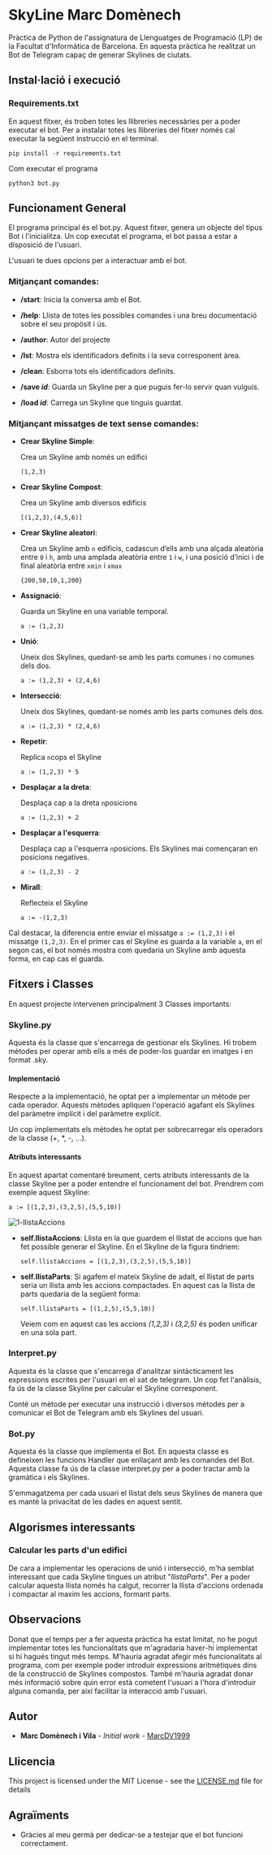 # SkyLine Marc Domènech

Pràctica de Python de l'assignatura de Llenguatges de Programació (LP) de la Facultat d'Informàtica de Barcelona. En aquesta pràctica he realitzat un Bot de Telegram capaç de generar Skylines de ciutats.



## Instal·lació i execució



### Requirements.txt

En aquest fitxer, és troben totes les llibreries necessàries per a poder executar el bot. Per a instalar totes les llibreries del fitxer només cal executar la següent instrucció en el terminal.

```
pip install -r requirements.txt
```

Com executar el programa

```
python3 bot.py
```





## Funcionament General

El programa principal és el bot.py. Aquest fitxer, genera un objecte del tipus Bot i l'inicialitza. Un cop executat el programa, el bot passa a estar a disposició de l'usuari.

L'usuari te dues opcions per a interactuar amb el bot. 

### Mitjançant comandes:

- **/start**: Inicia la conversa amb el Bot.

- **/help**: Llista de totes les possibles comandes i una breu documentació sobre el seu propòsit i ús.

- **/author**: Autor del projecte

- **/lst**: Mostra els identificadors definits i la seva corresponent àrea.

- **/clean**: Esborra tots els identificadors definits.

- **/save _id_**: Guarda un Skyline per a que puguis fer-lo servir quan vulguis.

- **/load _id_**: Carrega un Skyline que tinguis guardat.

  

### Mitjançant missatges de text sense comandes:

- **Crear Skyline Simple**:

  Crea un Skyline amb només un edifici

  ```
  (1,2,3)
  ```

- **Crear Skyline Compost**:

  Crea un Skyline amb diversos edificis

  ```
  [(1,2,3),(4,5,6)]
  ```

- **Crear Skyline aleatori**:

  Crea un Skyline amb `n` edificis, cadascun d’ells amb una alçada aleatòria entre `0` i `h`, amb una amplada aleatòria entre `1` i `w`, i una posició d’inici i de final aleatòria entre `xmin` i `xmax`

  ```
  {200,50,10,1,200}
  ```

- **Assignació**:

  Guarda un Skyline en una variable temporal.

  ```
  a := (1,2,3)
  ```

- **Unió**:

  Uneix dos Skylines, quedant-se amb les parts comunes i no comunes dels dos.

  ```
  a := (1,2,3) + (2,4,6)
  ```

- **Intersecció**:

  Uneix dos Skylines, quedant-se només amb les parts comunes dels dos.

  ```
  a := (1,2,3) * (2,4,6)
  ```

- **Repetir**:

  Replica `n`cops el Skyline

  ```
  a := (1,2,3) * 5
  ```

- **Desplaçar a la dreta**:

  Desplaça cap a la dreta `n`posicions

  ```
  a := (1,2,3) + 2
  ```

- **Desplaçar a l'esquerra**:

  Desplaça cap a l'esquerra `n`posicions. Els Skylines mai començaran en posicions negatives.

  ```
  a := (1,2,3) - 2
  ```

- **Mirall**:

  Reflecteix el Skyline

  ```
  a := -(1,2,3)
  ```

Cal destacar, la diferencia entre enviar el missatge `a := (1,2,3)` i el missatge `(1,2,3)`. En el primer cas el Skyline es guarda a la variable `a`, en el segon cas, el bot només mostra com quedaria un Skyline amb aquesta forma, en cap cas el guarda.



## Fitxers i Classes

En aquest projecte intervenen principalment 3 Classes importants:

### Skyline.py

Aquesta és la classe que s'encarrega de gestionar els Skylines. Hi trobem mètodes per operar amb ells a més de poder-los guardar en imatges i en format .sky. 

#### Implementació

Respecte a la implementació, he optat per a implementar un mètode per cada operador. Aquests mètodes apliquen l'operació agafant els Skylines del paràmetre implícit i del paràmetre explícit.

Un cop implementats els mètodes he optat per sobrecarregar els operadors de la classe (+, *, -, ...).



#### Atributs interessants

En aquest apartat comentaré breument, certs atributs interessants de la classe Skyline per a poder entendre el funcionament del bot. Prendrem com exemple aquest Skyline:

```
a := [(1,2,3),(3,2,5),(5,5,10)]
```



![1-llistaAccions](ImatgesDocument/llistaAccions.jpg)





- **self.llistaAccions**: Llista en la que guardem el llistat de accions que han fet possible generar el Skyline. En el Skyline de la figura tindriem:

  ```
  self.llistaAccions = [(1,2,3),(3,2,5),(5,5,10)]
  ```

  

- **self.llistaParts**: Si agafem el mateix Skyline de adalt, el llistat de parts seria un llista amb les accions compactades. En aquest cas la llista de parts quedaria de la següent forma:

  ```
  self.llistaParts = [(1,2,5),(5,5,10)]
  ```

  Veiem com en aquest cas les accions _(1,2,3)_ i _(3,2,5)_ és poden unificar en una sola part.




### Interpret.py

Aquesta és la classe que s'encarrega d'analitzar sintàcticament les expressions escrites per l'usuari en el xat de telegram. Un cop fet l'anàlisis, fa ús de la classe Skyline per calcular el Skyline corresponent.

Conté un mètode per executar una instrucció i diversos mètodes per a comunicar el Bot de Telegram amb els Skylines del usuari.



### Bot.py

Aquesta és la classe que implementa el Bot. En aquesta classe es defineixen les funcions Handler que enllaçant amb les comandes del Bot. Aquesta classe fa ús de la classe interpret.py per a poder tractar amb la gramàtica i els Skylines.

S'emmagatzema per cada usuari el llistat dels seus Skylines de manera que es manté la privacitat de les dades en aquest sentit.



## Algorismes interessants

### Calcular les parts d'un edifici

De cara a implementar les operacions de unió i intersecció, m'ha semblat interessant que cada Skyline tingues un atribut "_llistaParts_". Per a poder calcular aquesta llista només ha calgut, recorrer la llista d'accions ordenada i compactar al maxim les accions, formant parts.



## Observacions

Donat que el temps per a fer aquesta pràctica ha estat limitat, no he pogut implementar totes les funcionalitats que m'agradaria haver-hi implementat si hi hagués tingut més temps. M'hauria agradat afegir més funcionalitats al programa, com per exemple poder introduir expressions aritmètiques dins de la construcció de Skylines compostos. També m'hauria agradat donar més informació sobre quin error està cometent l'usuari a l'hora d'introduir alguna comanda, per així facilitar la interacció amb l'usuari.



## Autor

- **Marc Domènech i Vila** - *Initial work* - [MarcDV1999](https://github.com/MarcDV1999)

## Llicencia

This project is licensed under the MIT License - see the [LICENSE.md](https://github.com/MarcDV1999/4-en-Ratlla/blob/master/LICENSE.md) file for details

## Agraïments

- Gràcies al meu germà per dedicar-se a testejar que el bot funcioni correctament.
